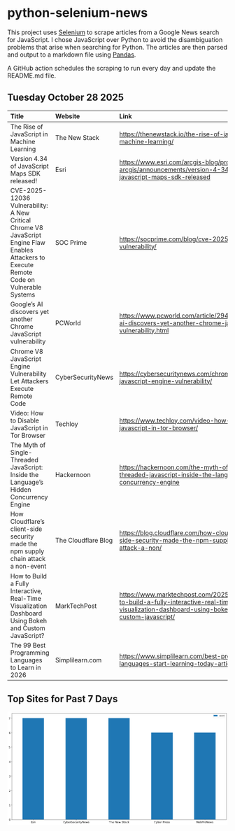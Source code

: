 # python-selenium-news

This project uses [Selenium](https://www.seleniumhq.org/) to scrape articles from a Google News search for JavaScript.
I chose JavaScript over Python to avoid the disambiguation problems that arise when searching for Python.
The articles are then parsed and output to a markdown file using [Pandas](https://pandas.pydata.org/).

A GitHub action schedules the scraping to run every day and update the README.md file.

## Tuesday October 28 2025


| Title                                                                                                                                        | Website             | Link                                                                                                                                          |
|:---------------------------------------------------------------------------------------------------------------------------------------------|:--------------------|:----------------------------------------------------------------------------------------------------------------------------------------------|
| The Rise of JavaScript in Machine Learning                                                                                                   | The New Stack       | https://thenewstack.io/the-rise-of-javascript-in-machine-learning/                                                                            |
| Version 4.34 of JavaScript Maps SDK released!                                                                                                | Esri                | https://www.esri.com/arcgis-blog/products/js-api-arcgis/announcements/version-4-34-of-javascript-maps-sdk-released                            |
| CVE-2025-12036 Vulnerability: A New Critical Chrome V8 JavaScript Engine Flaw Enables Attackers to Execute Remote Code on Vulnerable Systems | SOC Prime           | https://socprime.com/blog/cve-2025-12036-vulnerability/                                                                                       |
| Google’s AI discovers yet another Chrome JavaScript vulnerability                                                                            | PCWorld             | https://www.pcworld.com/article/2949525/googles-ai-discovers-yet-another-chrome-javascript-vulnerability.html                                 |
| Chrome V8 JavaScript Engine Vulnerability Let Attackers Execute Remote Code                                                                  | CyberSecurityNews   | https://cybersecuritynews.com/chrome-v8-javascript-engine-vulnerability/                                                                      |
| Video: How to Disable JavaScript in Tor Browser                                                                                              | Techloy             | https://www.techloy.com/video-how-to-disable-javascript-in-tor-browser/                                                                       |
| The Myth of Single-Threaded JavaScript: Inside the Language’s Hidden Concurrency Engine                                                      | Hackernoon          | https://hackernoon.com/the-myth-of-single-threaded-javascript-inside-the-languages-hidden-concurrency-engine                                  |
| How Cloudflare’s client-side security made the npm supply chain attack a non-event                                                           | The Cloudflare Blog | https://blog.cloudflare.com/how-cloudflares-client-side-security-made-the-npm-supply-chain-attack-a-non/                                      |
| How to Build a Fully Interactive, Real-Time Visualization Dashboard Using Bokeh and Custom JavaScript?                                       | MarkTechPost        | https://www.marktechpost.com/2025/10/27/how-to-build-a-fully-interactive-real-time-visualization-dashboard-using-bokeh-and-custom-javascript/ |
| The 99 Best Programming Languages to Learn in 2026                                                                                           | Simplilearn.com     | https://www.simplilearn.com/best-programming-languages-start-learning-today-article                                                           |
## Top Sites for Past 7 Days

![Graph of Top Sites](https://raw.githubusercontent.com/dan-mba/python-selenium-news/main/last-week.png)
